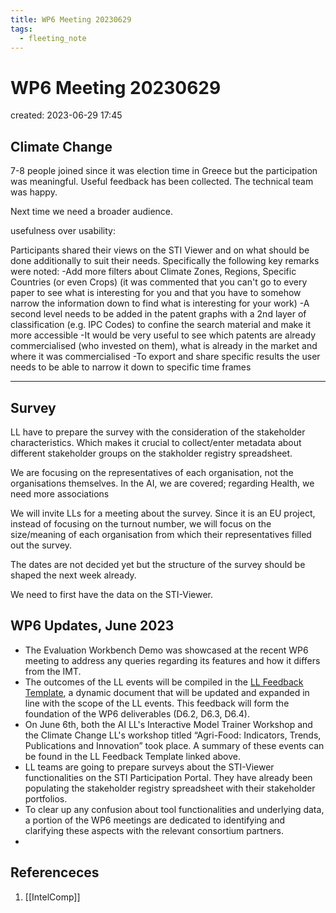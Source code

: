 ```yaml
---
title: WP6 Meeting 20230629
tags:
  - fleeting_note
---
```


# WP6 Meeting 20230629
created: 2023-06-29 17:45
## Climate Change

7-8 people joined since it was election time in Greece but the participation was meaningful. Useful feedback has been collected. The technical team was happy.

Next time we need a broader audience. 

usefulness over usability:

Participants shared their views on the STI Viewer and on what should be done additionally to suit their needs. Specifically the following key remarks were noted: -Add more filters about Climate Zones, Regions, Specific Countries (or even Crops) (it was commented that you can't go to every paper to see what is interesting for you and that you have to somehow narrow the information down to find what is interesting for your work) -A second level needs to be added in the patent graphs with a 2nd layer of classification (e.g. IPC Codes) to confine the search material and make it more accessible -It would be very useful to see which patents are already commercialised (who invested on them), what is already in the market and where it was commercialised -To export and share specific results the user needs to be able to narrow it down to specific time frames

---
## Survey

LL have to prepare the survey with the consideration of the stakeholder characteristics. Which makes it crucial to collect/enter metadata about different stakeholder groups on the stakholder registry spreadsheet. 

We are focusing on the representatives of each organisation, not the organisations themselves. In the AI, we are covered; regarding Health, we need more associations

We will invite LLs for a meeting about the survey. Since it is an EU project, instead of focusing on the turnout number, we will focus on the size/meaning of each organisation from which their representatives filled out the survey.

The dates are not decided yet but the structure of the survey should be shaped the next week already.

We need to first have the data on the STI-Viewer.


## WP6 Updates, June 2023

- The Evaluation Workbench Demo was showcased at the recent WP6 meeting to address any queries regarding its features and how it differs from the IMT.
- The outcomes of the LL events will be compiled in the [LL Feedback Template](https://docs.google.com/spreadsheets/d/1ktDO-2DktDTi04ueS66qKbagZGn69ruWWP6jnFOM4dY/edit?pli=1#gid=1712950565), a dynamic document that will be updated and expanded in line with the scope of the LL events. This feedback will form the foundation of the WP6 deliverables (D6.2, D6.3, D6.4).
- On June 6th, both the AI LL's Interactive Model Trainer Workshop and the Climate Change LL's workshop titled “Agri-Food: Indicators, Trends, Publications and Innovation” took place. A summary of these events can be found in the LL Feedback Template linked above.
- LL teams are going to prepare surveys about the STI-Viewer functionalities on the STI Participation Portal. They have already been populating the stakeholder registry spreadsheet with their stakeholder portfolios.
- To clear up any confusion about tool functionalities and underlying data, a portion of the WP6 meetings are dedicated to identifying and clarifying these aspects with the relevant consortium partners.
- 


## Referenceces
1. [[IntelComp]]